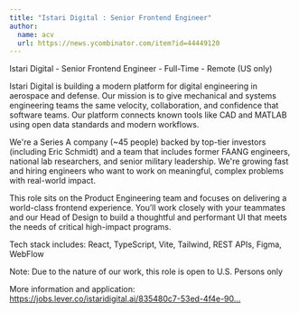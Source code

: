 ```yaml
---
title: "Istari Digital : Senior Frontend Engineer"
author:
  name: acv
  url: https://news.ycombinator.com/item?id=44449120
---
```

Istari Digital - Senior Frontend Engineer - Full-Time - Remote (US only)

Istari Digital is building a modern platform for digital engineering in aerospace and defense. Our mission is to give mechanical and systems engineering teams the same velocity, collaboration, and confidence that software teams. Our platform connects known tools like CAD and MATLAB using open data standards and modern workflows.

We&#x27;re a Series A company (~45 people) backed by top-tier investors (including Eric Schmidt) and a team that includes former FAANG engineers, national lab researchers, and senior military leadership. We&#x27;re growing fast and hiring engineers who want to work on meaningful, complex problems with real-world impact.

This role sits on the Product Engineering team and focuses on delivering a world-class frontend experience. You’ll work closely with your teammates and our Head of Design to build a thoughtful and performant UI that meets the needs of critical high-impact programs.

Tech stack includes: React, TypeScript, Vite, Tailwind, REST APIs, Figma, WebFlow

Note: Due to the nature of our work, this role is open to U.S. Persons only

More information and application: <a href="https:&#x2F;&#x2F;jobs.lever.co&#x2F;istaridigital.ai&#x2F;835480c7-53ed-4f4e-90ae-fb6cee33f50b" rel="nofollow">https:&#x2F;&#x2F;jobs.lever.co&#x2F;istaridigital.ai&#x2F;835480c7-53ed-4f4e-90...</a>
<JobApplication />
